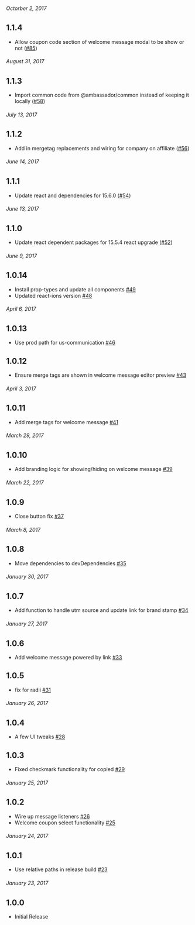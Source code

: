 ###### _Octorber 2, 2017_

## 1.1.4

- Allow coupon code section of welcome message modal to be show or not ([#85](https://github.com/GetAmbassador/ambassador-modules/pull/85))

###### _August 31, 2017_

## 1.1.3

- Import common code from @ambassador/common instead of keeping it locally ([#58](https://github.com/GetAmbassador/ambassador-modules/pull/58))

###### _July 13, 2017_

## 1.1.2

- Add in mergetag replacements and wiring for company on affiliate ([#56](https://github.com/GetAmbassador/ambassador-modules/pull/56))

###### _June 14, 2017_

## 1.1.1

- Update react and dependencies for 15.6.0 ([#54](https://github.com/GetAmbassador/ambassador-modules/pull/54))


###### _June 13, 2017_

## 1.1.0

- Update react dependent packages for 15.5.4 react upgrade ([#52](https://github.com/GetAmbassador/ambassador-modules/pull/52))

###### _June 9, 2017_

## 1.0.14

- Install prop-types and update all components [#49](https://github.com/GetAmbassador/ambassador-modules/pull/49)
- Updated react-ions version [#48](https://github.com/GetAmbassador/ambassador-modules/pull/48)

###### _April 6, 2017_

## 1.0.13
- Use prod path for us-communication [#46](https://github.com/GetAmbassador/ambassador-modules/pull/46)

## 1.0.12
- Ensure merge tags are shown in welcome message editor preview [#43](https://github.com/GetAmbassador/ambassador-modules/pull/43)

###### _April 3, 2017_

## 1.0.11
- Add merge tags for welcome message [#41](https://github.com/GetAmbassador/ambassador-modules/pull/41)

###### _March 29, 2017_

## 1.0.10
- Add branding logic for showing/hiding on welcome message [#39](https://github.com/GetAmbassador/ambassador-modules/pull/39)

###### _March 22, 2017_

## 1.0.9
- Close button fix [#37](https://github.com/GetAmbassador/ambassador-modules/pull/37)

###### _March 8, 2017_

## 1.0.8
- Move dependencies to devDependencies [#35](https://github.com/GetAmbassador/ambassador-modules/pull/35)

###### _January 30, 2017_

## 1.0.7
- Add function to handle utm source and update link for brand stamp [#34](https://github.com/GetAmbassador/ambassador-modules/pull/34)

###### _January 27, 2017_

## 1.0.6
- Add welcome message powered by link [#33](https://github.com/GetAmbassador/ambassador-modules/pull/33)

## 1.0.5
- fix for radii [#31](https://github.com/GetAmbassador/ambassador-modules/pull/31)

###### _January 26, 2017_

## 1.0.4
- A few UI tweaks [#28](https://github.com/GetAmbassador/ambassador-modules/pull/28)

## 1.0.3
- Fixed checkmark functionality for copied [#29](https://github.com/GetAmbassador/ambassador-modules/pull/29)

###### _January 25, 2017_

## 1.0.2
- Wire up message listeners [#26](https://github.com/GetAmbassador/ambassador-modules/pull/26)
- Welcome coupon select functionality [#25](https://github.com/GetAmbassador/ambassador-modules/pull/25)

###### _January 24, 2017_

## 1.0.1
- Use relative paths in release build [#23](https://github.com/GetAmbassador/ambassador-modules/pull/23)

###### _January 23, 2017_

## 1.0.0
- Initial Release
